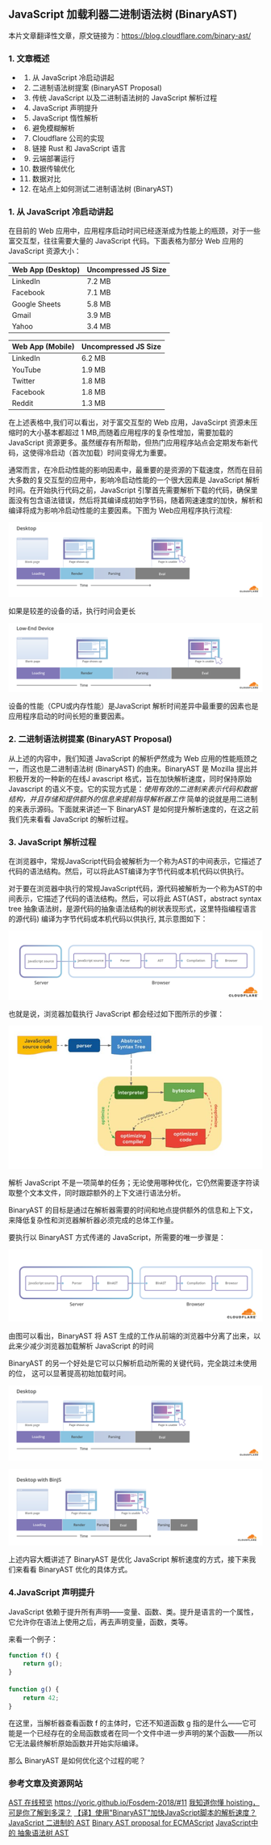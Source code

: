 ## JavaScript 加载利器二进制语法树 (BinaryAST)
本片文章翻译性文章，原文链接为：https://blog.cloudflare.com/binary-ast/


### 1. 文章概述
- 1. 从 JavaScript 冷启动讲起
- 2. 二进制语法树提案 (BinaryAST Proposal)
- 3. 传统 JavaScript 以及二进制语法树的 JavaScript 解析过程
- 4. JavaScript 声明提升
- 5. JavaScript 惰性解析
- 6. 避免模糊解析
- 7. Cloudflare 公司的实现
- 8. 链接 Rust 和 JavaScript 语言
- 9. 云端部署运行
- 10. 数据传输优化
- 11. 数据对比
- 12. 在站点上如何测试二进制语法树 (BinaryAST)


### 1. 从 JavaScript 冷启动讲起
在目前的 Web 应用中，应用程序启动时间已经逐渐成为性能上的瓶颈，对于一些富交互型，往往需要大量的 JavaScript 代码。下面表格为部分 Web 应用的 JavaScript 资源大小：  

| Web App (Desktop) | Uncompressed JS Size |
| ----------------- | -------------------- |
| LinkedIn          | 7.2 MB               |
| Facebook          | 7.1 MB               |
| Google Sheets     | 5.8 MB               |
| Gmail             | 3.9 MB               |
| Yahoo             | 3.4 MB               |  



| Web App (Mobile) | Uncompressed JS Size |
| ---------------- | -------------------- |
| LinkedIn         | 6.2 MB               |
| YouTube          | 1.9 MB               |
| Twitter          | 1.8 MB               |
| Facebook         | 1.8 MB               |
| Reddit           | 1.3 MB               |

在上述表格中,我们可以看出，对于富交互型的 Web 应用，JavaScirpt 资源未压缩时的大小基本都超过 1 MB,而随着应用程序的复杂性增加，需要加载的 JavaScript 资源更多。虽然缓存有所帮助，但热门应用程序站点会定期发布新代码，这使得冷启动（首次加载）时间变得尤为重要。

通常而言，在冷启动性能的影响因素中，最重要的是资源的下载速度，然而在目前大多数的复交互型的应用中，影响冷启动性能的一个很大因素是 JavaScript 解析时间。在开始执行代码之前，JavaScript 引擎首先需要解析下载的代码，确保里面没有包含语法错误，然后将其编译成初始字节码，随着网速速度的加快，解析和编译将成为影响冷启动性能的主要因素。下图为 Web应用程序执行流程:  

![](./src/images/desktop-without-BinJS.png)  

如果是较差的设备的话，执行时间会更长

![](./src/images/LowEnd-device-without-BinJS.png)  

设备的性能（CPU或内存性能）是JavaScript 解析时间差异中最重要的因素也是应用程序启动的时间长短的重要因素。


### 2. 二进制语法树提案 (BinaryAST Proposal)
从上述的内容中，我们知道 JavaScript 的解析俨然成为 Web 应用的性能瓶颈之一，而这也是二进制语法树 (BinaryAST) 的由来。BinaryAST 是 Mozilla 提出并积极开发的一种新的在线J avascript 格式，旨在加快解析速度，同时保持原始 Javascript 的语义不变。它的实现方式是：*使用有效的二进制来表示代码和数据结构，并且存储和提供额外的信息来提前指导解析器工作* 简单的说就是用二进制的来表示源码。下面就来讲述一下 BinaryAST 是如何提升解析速度的，在这之前我们先来看看 JavaScript 的解析过程。

### 3. JavaScript 解析过程
在浏览器中，常规JavaScript代码会被解析为一个称为AST的中间表示，它描述了代码的语法结构。然后，可以将此AST编译为字节代码或本机代码以供执行。


对于要在浏览器中执行的常规JavaScript代码，源代码被解析为一个称为AST的中间表示，它描述了代码的语法结构。然后，可以将此 AST(AST，abstract syntax tree 抽象语法树，是源代码的抽象语法结构的树状表现形式，这里特指编程语言的源代码) 编译为字节代码或本机代码以供执行, 其示意图如下：  

![](./src/images/without-binAST.png)  

也就是说，浏览器加载执行 JavaScript 都会经过如下图所示的步骤：  

![](./src/images/js-parse.png)  
 

解析 JavaScript 不是一项简单的任务；无论使用哪种优化，它仍然需要逐字符读取整个文本文件，同时跟踪额外的上下文进行语法分析。


BinaryAST 的目标是通过在解析器需要的时间和地点提供额外的信息和上下文，来降低复杂性和浏览器解析器必须完成的总体工作量。

要执行以 BinaryAST 方式传递的 JavaScript，所需要的唯一步骤是： 

![](./src/images/With-BinAST.png)  

由图可以看出，BinaryAST 将 AST 生成的工作从前端的浏览器中分离了出来，以此来少减少浏览器加载解析 JavaScript 的时间

BinaryAST 的另一个好处是它可以只解析启动所需的关键代码，完全跳过未使用的位， 这可以显著提高初始加载时间。  

![](./src/images/desktop-without-BinJS-1.png)   

![](./src/images/desktop-with-BinJS.png)  

上述内容大概讲述了 BinaryAST 是优化 JavaScript 解析速度的方式，接下来我们来看看 BinaryAST 优化的具体方式。


### 4.JavaScript 声明提升
JavaScript 依赖于提升所有声明——变量、函数、类。提升是语言的一个属性，它允许你在语法上使用之后，再去声明变量，函数，类等。

来看一个例子：  
```javascript
function f() {
	return g();
}

function g() {
	return 42;
}
```
在这里，当解析器查看函数 f 的主体时，它还不知道函数 g 指的是什么——它可能是一个已经存在的全局函数或者在同一个文件中进一步声明的某个函数——所以它无法最终解析原始函数并开始实际编译。

那么 BinaryAST 是如何优化这个过程的呢？



### 参考文章及资源网站
[AST 在线预览](https://astexplorer.net/)
https://yoric.github.io/Fosdem-2018/#11
[我知道你懂 hoisting，可是你了解到多深？](https://blog.techbridge.cc/2018/11/10/javascript-hoisting/)
[【译】使用"BinaryAST"加快JavaScript脚本的解析速度？](https://juejin.im/post/5cefeafc51882561fa75ac73)
[JavaScript 二进制的 AST](https://juejin.im/post/599e6f246fb9a024985f0421)
[Binary AST proposal for ECMAScript](https://github.com/xitu/gold-miner/blob/master/TODO/binary-ast-newsletter-1.md)
[JavaScript中的 抽象语法树 AST](https://www.jianshu.com/p/b0f9971e1ec9?from=singlemessage)






